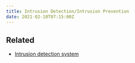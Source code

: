 ```yaml
---
title: Intrusion Detection/Intrusion Prevention
date: 2021-02-10T07:15:00Z
---
```


## Related

* [Intrusion detection system](20210626094609-intrusion-detection-system.md)
